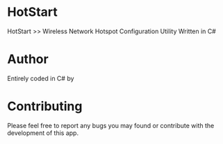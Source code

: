 # HotStart
HotStart >> Wireless Network Hotspot Configuration Utility Written in C#
# Author 
Entirely coded in C# by </CBX>
# Contributing
Please feel free to report any bugs you may found or contribute with the development of this app.
